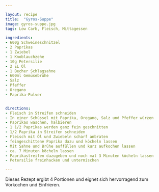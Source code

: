 ```yaml
---

layout: recipe
title:  "Gyros-Suppe"
image: gyros-suppe.jpg
tags: Low Carb, Fleisch, Mittagessen

ingredients:
- 600g Schweineschnitzel
- 2 Paprikas
- 1 Zwiebel
- 1 Knoblauchzehe
- 10g Petersilie
- 2 EL Öl
- 1 Becher Schlagsahne
- 600ml Gemüsebrühe
- Salz
- Pfeffer
- Oregano
- Paprika-Pulver


directions:
- Fleisch in Streifen schneiden
- In einer Schüssel mit Paprika, Oregano, Salz und Pfeffer würzen
- Paprikas waschen, halbieren
- 1 1/2 Paprikas werden ganz fein geschnitten
- 1/2 Paprika in Streifen schneiden
- Fleisch mit Öl und Zwiebeln scharf anbraten
- feingeschittene Paprika dazu und köcheln lassen
- Mit Sahne und Brühe auffüllen und kurz aufkochen lassen
- ca. 7 Minuten köcheln lassen
- Paprikastreifen dazugeben und noch mal 3 Minuten köcheln lassen
- Petersilie freinhacken und untermischen

---
```


Dieses Rezept ergibt 4 Portionen und eignet sich hervorragend zum Vorkochen und Einfrieren.
